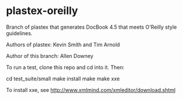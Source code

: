 plastex-oreilly
===============

Branch of plastex that generates DocBook 4.5 that meets O'Reilly
style guidelines.

Authors of plastex: Kevin Smith and Tim Arnold

Author of this branch: Allen Downey


To run a test, clone this repo and cd into it.  Then:

cd test_suite/small
make install
make
make xxe


To install xxe, see http://www.xmlmind.com/xmleditor/download.shtml